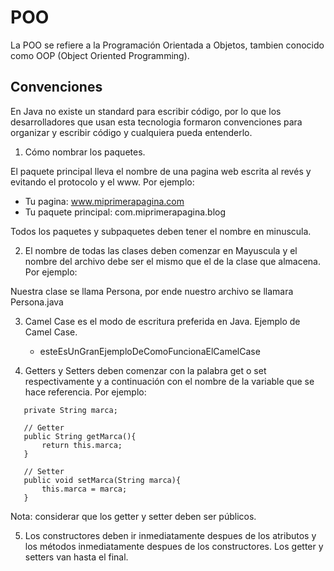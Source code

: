 # POO

La POO se refiere a la Programación Orientada a Objetos, tambien conocido como OOP (Object Oriented Programming).

## Convenciones

En Java no existe un standard para escribir código, por lo que los desarrolladores que usan esta tecnologia formaron convenciones para organizar y escribir código y cualquiera pueda entenderlo.

1. Cómo nombrar los paquetes.

El paquete principal lleva el nombre de una pagina web escrita al revés y evitando el protocolo y el www. Por ejemplo:

* Tu pagina: www.miprimerapagina.com
* Tu paquete principal: com.miprimerapagina.blog

Todos los paquetes y subpaquetes deben tener el nombre en minuscula.

2. El nombre de todas las clases deben comenzar en Mayuscula y el nombre del archivo debe ser el mismo que el de la clase que almacena. Por ejemplo:

Nuestra clase se llama Persona, por ende nuestro archivo se llamara Persona.java

3. Camel Case es el modo de escritura preferida en Java. Ejemplo de Camel Case.

    - esteEsUnGranEjemploDeComoFuncionaElCamelCase

4. Getters y Setters deben comenzar con la palabra get o set respectivamente y a continuación con el nombre de la variable que se hace referencia. Por ejemplo:
 ```
    private String marca;
    
    // Getter
    public String getMarca(){
        return this.marca;
    }
    
    // Setter
    public void setMarca(String marca){
        this.marca = marca;
    }
 ```
Nota: considerar que los getter y setter deben ser públicos.

5. Los constructores deben ir inmediatamente despues de los atributos y los métodos inmediatamente despues de los constructores. Los getter y setters van hasta el final.